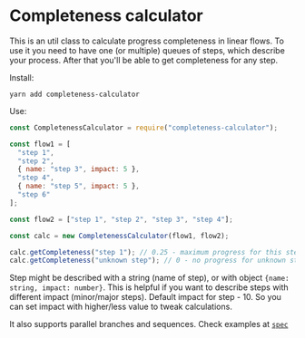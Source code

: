 # Completeness calculator

This is an util class to calculate progress completeness in linear flows. To use it you need to have one (or multiple) queues of steps, which describe your process. After that you'll be able to get completeness for any step.

Install:

`yarn add completeness-calculator`

Use:

```javascript
const CompletenessCalculator = require("completeness-calculator");

const flow1 = [
  "step 1",
  "step 2",
  { name: "step 3", impact: 5 },
  "step 4",
  { name: "step 5", impact: 5 },
  "step 6"
];

const flow2 = ["step 1", "step 2", "step 3", "step 4"];

const calc = new CompletenessCalculator(flow1, flow2);

calc.getCompleteness("step 1"); // 0.25 - maximum progress for this step-name
calc.getCompleteness("unknown step"); // 0 - no progress for unknown steps
```

Step might be described with a string (name of step), or with object `{name: string, impact: number}`. This is helpful if you want to describe steps with different impact (minor/major steps). Default impact for step - 10. So you can set impact with higher/less value to tweak calculations.

It also supports parallel branches and sequences. Check examples at [`spec`](index.spec.js)

